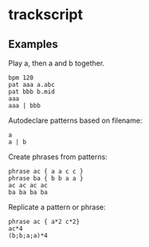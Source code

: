 # trackscript

## Examples

Play a, then a and b together.
```
bpm 120
pat aaa a.abc
pat bbb b.mid
aaa
aaa | bbb
```

Autodeclare patterns based on filename:
```
a
a | b
```

Create phrases from patterns:
```
phrase ac { a a c c }
phrase ba { b b a a }
ac ac ac ac
ba ba ba ba
```

Replicate a pattern or phrase:
```
phrase ac { a*2 c*2}
ac*4
(b;b;a;a)*4
```